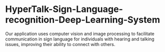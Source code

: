 # HyperTalk-Sign-Language-recognition-Deep-Learning-System
Our application uses computer vision and image processing to facilitate communication in sign language for individuals with hearing and talking issues, improving their ability to connect with others.
